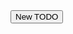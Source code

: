 <title>TODO App</title>
<button class="btn btn-primary mb-3" onClick="newTodo()">New TODO</button>

<ul id="todo-list" class="list-group">
</ul>
<script src="script.js"></script>
